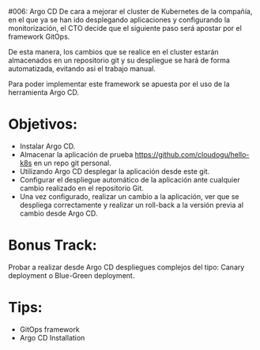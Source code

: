 #006: Argo CD
De cara a mejorar el cluster de Kubernetes de la compañía, en el que ya se han ido desplegando aplicaciones y configurando la monitorización, 
el CTO decide que el siguiente paso será apostar por el framework GitOps. 

De esta manera, los cambios que se realice en el cluster estarán almacenados en un repositorio git y su despliegue se hará de forma automatizada, evitando asi el trabajo manual.

Para poder implementar este framework se apuesta por el uso de la herramienta Argo CD.

# Objetivos:
 - Instalar Argo CD.
 - Almacenar la aplicación de prueba https://github.com/cloudogu/hello-k8s en un repo git personal.
 - Utilizando Argo CD desplegar la aplicación desde este git.
 - Configurar el despliegue automático de la aplicación ante cualquier cambio realizado en el repositorio Git.
 - Una vez configurado, realizar un cambio a la aplicación, ver que se despliega correctamente y realizar un roll-back a la versión previa al cambio desde Argo CD.

# Bonus Track:
Probar a realizar desde Argo CD despliegues complejos del tipo: Canary deployment o Blue-Green deployment.

# Tips:
 - GitOps framework
 - Argo CD Installation
 
